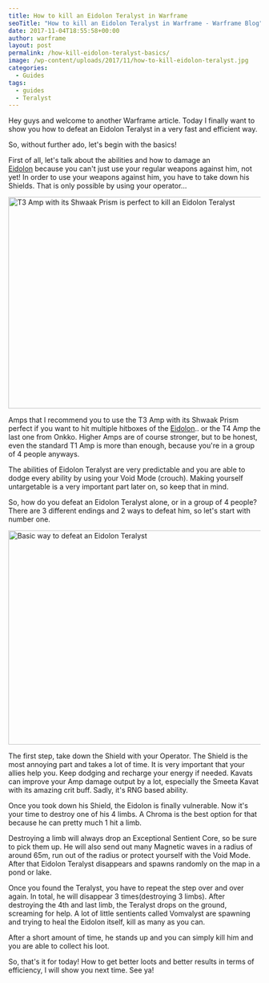 ```yaml
---
title: How to kill an Eidolon Teralyst in Warframe
seoTitle: "How to kill an Eidolon Teralyst in Warframe - Warframe Blog"
date: 2017-11-04T18:55:58+00:00
author: warframe
layout: post
permalink: /how-kill-eidolon-teralyst-basics/
image: /wp-content/uploads/2017/11/how-to-kill-eidolon-teralyst.jpg
categories:
  - Guides
tags:
  - guides
  - Teralyst
---
```

Hey guys and welcome to another Warframe article. Today I finally want to show you how to defeat an Eidolon Teralyst in a very fast and efficient way.
  
<!--more-->

So, without further ado, let's begin with the basics!

First of all, let's talk about the abilities and how to damage an [Eidolon](https://warframeblog.com/eidolons-drop-arcane-enhancements/) because you can't just use your regular weapons against him, not yet! In order to use your weapons against him, you have to take down his Shields. That is only possible by using your operator&#8230;

<img src="https://warframeblog.com/wp-content/uploads/2017/11/warframe-shwaak-prism-amp-1024x576.jpg" title="Warframe Shwaak Prism Amp" alt="T3 Amp with its Shwaak Prism is perfect to kill an Eidolon Teralyst" width="750" height="422" class="alignnone size-large wp-image-1369" srcset="https://warframeblog.com/wp-content/uploads/2017/11/warframe-shwaak-prism-amp-1024x576.jpg 1024w, https://warframeblog.com/wp-content/uploads/2017/11/warframe-shwaak-prism-amp-300x169.jpg 300w, https://warframeblog.com/wp-content/uploads/2017/11/warframe-shwaak-prism-amp-768x432.jpg 768w, https://warframeblog.com/wp-content/uploads/2017/11/warframe-shwaak-prism-amp.jpg 1280w" sizes="(max-width: 750px) 100vw, 750px" />

Amps that I recommend you to use the T3 Amp with its Shwaak Prism perfect if you want to hit multiple hitboxes of the [Eidolon](https://warframeblog.com/spawn-defeat-gantulyst-hydrolyst/).. or the T4 Amp the last one from Onkko. Higher Amps are of course stronger, but to be honest, even the standard T1 Amp is more than enough, because you're in a group of 4 people anyways.

The abilities of Eidolon Teralyst are very predictable and you are able to dodge every ability by using your Void Mode (crouch). Making yourself untargetable is a very important part later on, so keep that in mind.

So, how do you defeat an Eidolon Teralyst alone, or in a group of 4 people? There are 3 different endings and 2 ways to defeat him, so let's start with number one.

<img src="https://warframeblog.com/wp-content/uploads/2017/11/how-to-kill-teralyst-in-warframe-1024x583.jpg" title="How to kill an Eidolon Teralyst in Warframe" alt="Basic way to defeat an Eidolon Teralyst" width="750" height="427" class="alignnone size-large wp-image-1372" srcset="https://warframeblog.com/wp-content/uploads/2017/11/how-to-kill-teralyst-in-warframe-1024x583.jpg 1024w, https://warframeblog.com/wp-content/uploads/2017/11/how-to-kill-teralyst-in-warframe-300x171.jpg 300w, https://warframeblog.com/wp-content/uploads/2017/11/how-to-kill-teralyst-in-warframe-768x437.jpg 768w" sizes="(max-width: 750px) 100vw, 750px" />

The first step, take down the Shield with your Operator. The Shield is the most annoying part and takes a lot of time. It is very important that your allies help you. Keep dodging and recharge your energy if needed. Kavats can improve your Amp damage output by a lot, especially the Smeeta Kavat with its amazing crit buff. Sadly, it's RNG based ability.

Once you took down his Shield, the Eidolon is finally vulnerable. Now it's your time to destroy one of his 4 limbs. A Chroma is the best option for that because he can pretty much 1 hit a limb.

Destroying a limb will always drop an Exceptional Sentient Core, so be sure to pick them up. He will also send out many Magnetic waves in a radius of around 65m, run out of the radius or protect yourself with the Void Mode. After that Eidolon Teralyst disappears and spawns randomly on the map in a pond or lake.

Once you found the Teralyst, you have to repeat the step over and over again. In total, he will disappear 3 times(destroying 3 limbs). After destroying the 4th and last limb, the Teralyst drops on the ground, screaming for help. A lot of little sentients called Vomvalyst are spawning and trying to heal the Eidolon itself, kill as many as you can.

After a short amount of time, he stands up and you can simply kill him and you are able to collect his loot.

So, that's it for today! How to get better loots and better results in terms of efficiency, I will show you next time. See ya!